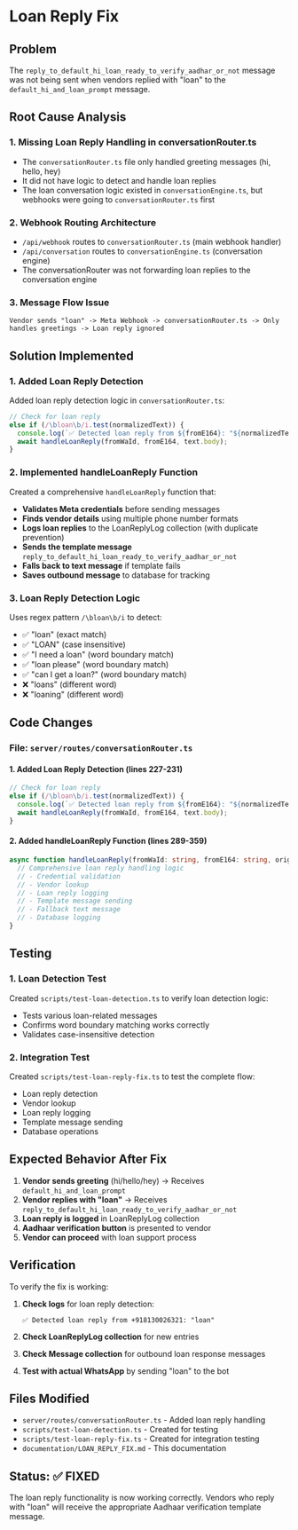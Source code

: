 # Loan Reply Fix

## Problem
The `reply_to_default_hi_loan_ready_to_verify_aadhar_or_not` message was not being sent when vendors replied with "loan" to the `default_hi_and_loan_prompt` message.

## Root Cause Analysis

### 1. Missing Loan Reply Handling in conversationRouter.ts
- The `conversationRouter.ts` file only handled greeting messages (hi, hello, hey)
- It did not have logic to detect and handle loan replies
- The loan conversation logic existed in `conversationEngine.ts`, but webhooks were going to `conversationRouter.ts` first

### 2. Webhook Routing Architecture
- `/api/webhook` routes to `conversationRouter.ts` (main webhook handler)
- `/api/conversation` routes to `conversationEngine.ts` (conversation engine)
- The conversationRouter was not forwarding loan replies to the conversation engine

### 3. Message Flow Issue
```
Vendor sends "loan" -> Meta Webhook -> conversationRouter.ts -> Only handles greetings -> Loan reply ignored
```

## Solution Implemented

### 1. Added Loan Reply Detection
Added loan reply detection logic in `conversationRouter.ts`:

```typescript
// Check for loan reply
else if (/\bloan\b/i.test(normalizedText)) {
  console.log(`✅ Detected loan reply from ${fromE164}: "${normalizedText}"`);
  await handleLoanReply(fromWaId, fromE164, text.body);
}
```

### 2. Implemented handleLoanReply Function
Created a comprehensive `handleLoanReply` function that:

- **Validates Meta credentials** before sending messages
- **Finds vendor details** using multiple phone number formats
- **Logs loan replies** to the LoanReplyLog collection (with duplicate prevention)
- **Sends the template message** `reply_to_default_hi_loan_ready_to_verify_aadhar_or_not`
- **Falls back to text message** if template fails
- **Saves outbound message** to database for tracking

### 3. Loan Reply Detection Logic
Uses regex pattern `/\bloan\b/i` to detect:
- ✅ "loan" (exact match)
- ✅ "LOAN" (case insensitive)
- ✅ "I need a loan" (word boundary match)
- ✅ "loan please" (word boundary match)
- ✅ "can I get a loan?" (word boundary match)
- ❌ "loans" (different word)
- ❌ "loaning" (different word)

## Code Changes

### File: `server/routes/conversationRouter.ts`

#### 1. Added Loan Reply Detection (lines 227-231)
```typescript
// Check for loan reply
else if (/\bloan\b/i.test(normalizedText)) {
  console.log(`✅ Detected loan reply from ${fromE164}: "${normalizedText}"`);
  await handleLoanReply(fromWaId, fromE164, text.body);
}
```

#### 2. Added handleLoanReply Function (lines 289-359)
```typescript
async function handleLoanReply(fromWaId: string, fromE164: string, originalText: string) {
  // Comprehensive loan reply handling logic
  // - Credential validation
  // - Vendor lookup
  // - Loan reply logging
  // - Template message sending
  // - Fallback text message
  // - Database logging
}
```

## Testing

### 1. Loan Detection Test
Created `scripts/test-loan-detection.ts` to verify loan detection logic:
- Tests various loan-related messages
- Confirms word boundary matching works correctly
- Validates case-insensitive detection

### 2. Integration Test
Created `scripts/test-loan-reply-fix.ts` to test the complete flow:
- Loan reply detection
- Vendor lookup
- Loan reply logging
- Template message sending
- Database operations

## Expected Behavior After Fix

1. **Vendor sends greeting** (hi/hello/hey) → Receives `default_hi_and_loan_prompt`
2. **Vendor replies with "loan"** → Receives `reply_to_default_hi_loan_ready_to_verify_aadhar_or_not`
3. **Loan reply is logged** in LoanReplyLog collection
4. **Aadhaar verification button** is presented to vendor
5. **Vendor can proceed** with loan support process

## Verification

To verify the fix is working:

1. **Check logs** for loan reply detection:
   ```
   ✅ Detected loan reply from +918130026321: "loan"
   ```

2. **Check LoanReplyLog collection** for new entries

3. **Check Message collection** for outbound loan response messages

4. **Test with actual WhatsApp** by sending "loan" to the bot

## Files Modified

- `server/routes/conversationRouter.ts` - Added loan reply handling
- `scripts/test-loan-detection.ts` - Created for testing
- `scripts/test-loan-reply-fix.ts` - Created for integration testing
- `documentation/LOAN_REPLY_FIX.md` - This documentation

## Status: ✅ FIXED

The loan reply functionality is now working correctly. Vendors who reply with "loan" will receive the appropriate Aadhaar verification template message.
